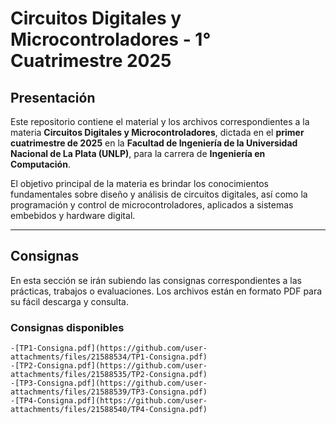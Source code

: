 # Circuitos Digitales y Microcontroladores - 1° Cuatrimestre 2025

## Presentación

Este repositorio contiene el material y los archivos correspondientes a la materia **Circuitos Digitales y Microcontroladores**, dictada en el **primer cuatrimestre de 2025** en la **Facultad de Ingeniería de la Universidad Nacional de La Plata (UNLP)**, para la carrera de **Ingeniería en Computación**.

El objetivo principal de la materia es brindar los conocimientos fundamentales sobre diseño y análisis de circuitos digitales, así como la programación y control de microcontroladores, aplicados a sistemas embebidos y hardware digital.

---

## Consignas

En esta sección se irán subiendo las consignas correspondientes a las prácticas, trabajos o evaluaciones. Los archivos están en formato PDF para su fácil descarga y consulta.

### Consignas disponibles
```
-[TP1-Consigna.pdf](https://github.com/user-attachments/files/21588534/TP1-Consigna.pdf)
-[TP2-Consigna.pdf](https://github.com/user-attachments/files/21588535/TP2-Consigna.pdf)
-[TP3-Consigna.pdf](https://github.com/user-attachments/files/21588539/TP3-Consigna.pdf)
-[TP4-Consigna.pdf](https://github.com/user-attachments/files/21588540/TP4-Consigna.pdf)
```
